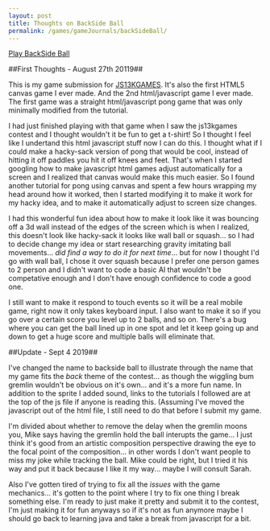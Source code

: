 ```yaml
---
layout: post
title: Thoughts on BackSide Ball
permalink: /games/gameJournals/backSideBall/
---
```

[Play BackSide Ball](https://vertfromage.github.io./games/backSideBall/index.html) 

##First Thoughts - August 27th 20119##

   This is my game submission for [JS13KGAMES](https://js13kgames.com/ "js13kgames.com").  It's also the first HTML5 canvas game I ever made. And the 2nd html/javascript game I ever made. The first game was a straight html/javascript pong game that was only minimally modified from the tutorial.

   I had just finished playing with that game when I saw the js13kgames contest and I thought wouldn't it be fun to get a t-shirt! So I thought I feel like I undertand this html javascript stuff now I can do this. I thought what if I could make a hacky-sack version of pong that would be cool, instead of hitting it off paddles you hit it off knees and feet.  That's when I started googling how to make javascript html games adjust automatically for a screen and I realized that canvas would make this much easier.  So I found another tutorial for pong using canvas and spent a few hours wrapping my head around how it worked, then I started modifying it to make it work for my hacky idea, and to make it automatically adjust to screen size changes.  
   
   I had this wonderful fun idea about how to make it look like it was bouncing off a 3d wall instead of the edges of the screen which is when I realized, this doesn't look like hacky-sack it looks like wall ball or squash... so I had to decide change my idea or start researching gravity imitating ball movements... *did find a way to do it for next time*... but for now I thought I'd go with wall ball, I chose it over squash because I prefer one person games to 2 person and I didn't want to code a basic AI that wouldn't be competative enough and I don't have enough confidence to code a good one.
   
   I still want to make it respond to touch events so it will be a real mobile game, right now it only takes keyboard input. I also want to make it so if you go over a certain score you level up to 2 balls, and so on. There's a bug where you can get the ball lined up in one spot and let it keep going up and down to get a huge score and multiple balls will eliminate that.
   
##Update - Sept 4 2019##

  I've changed the name to backside ball to illustrate through the name that my game fits the *back* theme of the contest... as though the wiggling bum gremlin wouldn't be obvious on it's own... and it's a more fun name. In addition to the sprite I added sound, links to the tutorials I followed are at the top of the js file if anyone is reading this. (Assuming I've moved the javascript out of the html file, I still need to do that before I submit my game. 
  
  I'm divided about whether to remove the delay when the gremlin moons you, Mike says having the gremlin hold the ball interupts the game... I just think it's good from an artistic composition perspective drawing the eye to the focal point of the composition... in other words I don't want people to miss my joke while tracking the ball. Mike could be right, but I tried it his way and put it back because I like it my way... maybe I will consult Sarah. 

  Also I've gotten tired of trying to fix all the *issues* with the game mechanics... it's gotten to the point where I try to fix one thing I break something else.  I'm ready to just make it pretty and submit it to the contest, I'm just making it for fun anyways so if it's not as fun anymore maybe I should go back to learning java and take a break from javascript for a bit. 
  
   
